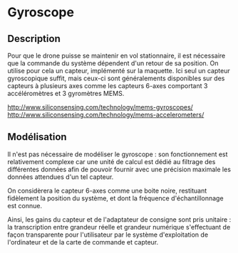 # Gyroscope


## Description

Pour que le drone puisse se maintenir en vol stationnaire, il est nécessaire que la commande du système dépendent d'un retour de sa position. On utilise pour cela un capteur, implémenté sur la maquette. Ici seul un capteur gyroscopique suffit, mais ceux-ci sont généralements disponibles sur des capteurs à plusieurs axes comme les capteurs 6-axes comportant 3 accéléromètres et 3 gyromètres MEMS.

http://www.siliconsensing.com/technology/mems-gyroscopes/
http://www.siliconsensing.com/technology/mems-accelerometers/


## Modélisation

Il n'est pas nécessaire de modéliser le gyroscope : son fonctionnement est relativement complexe car une unité de calcul est dédié au filtrage des différentes données afin de pouvoir fournir avec une précision maximale les données attendues d'un tel capteur.

On considèrera le capteur 6-axes comme une boite noire, restituant fidèlement la position du système, et dont la fréquence d'échantillonnage est connue.

Ainsi, les gains du capteur et de l'adaptateur de consigne sont pris unitaire : la transcription entre grandeur réelle et grandeur numérique s'effectuant de façon transparente pour l'utilisateur par le système d'exploitation de l'ordinateur et de la carte de commande et capteur.